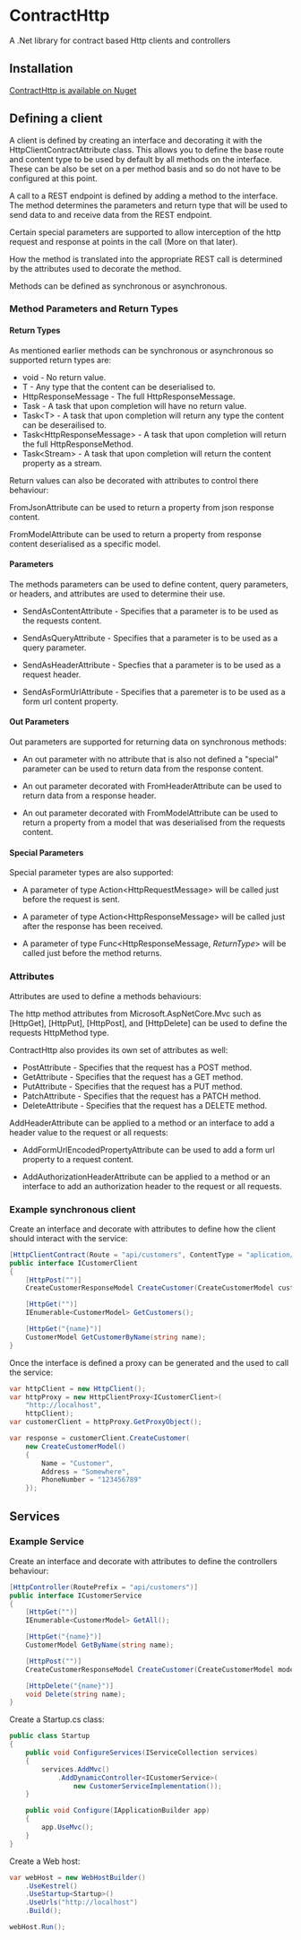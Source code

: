 # ContractHttp

A .Net library for contract based Http clients and controllers

## Installation

[ContractHttp is available on Nuget](https://www.nuget.org/packages/ContractHttp)

## Defining a client

A client is defined by creating an interface and decorating it with the HttpClientContractAttribute class. This allows you to define the base route and content type to be used by default by all methods on the interface. These can be also be set on a per method basis and so do not have to be configured at this point.

A call to a REST endpoint is defined by adding a method to the interface. The method determines the parameters and return type that will be used to send data to and receive data from the REST endpoint.

Certain special parameters are supported to allow interception of the http request and response at points in the call (More on that later).

How the method is translated into the appropriate REST call is determined by the attributes used to decorate the method.

Methods can be defined as synchronous or asynchronous.

### Method Parameters and Return Types

#### Return Types

As mentioned earlier methods can be synchronous or asynchronous so supported return types are:

* void - No return value.
* T - Any type that the content can be deserialised to.
* HttpResponseMessage - The full HttpResponseMessage.
* Task - A task that upon completion will have no return value.
* Task\<T> - A task that upon completion will return any type the content can be deserailised to.
* Task\<HttpResponseMessage> - A task that upon completion will return the full HttpResponseMethod.
* Task\<Stream> - A task that upon completion will return the content property as a stream.

Return values can also be decorated with attributes to control there behaviour:

FromJsonAttribute can be used to return a property from json response content.

FromModelAttribute can be used to return a property from response content deserialised as a specific model.

#### Parameters

The methods parameters can be used to define content, query parameters, or headers, and attributes are used to determine their use.

* SendAsContentAttribute - Specifies that a parameter is to be used as the requests content.

* SendAsQueryAttribute - Specifies that a parameter is to be used as a query parameter.

* SendAsHeaderAttribute - Specfies that a parameter is to be used as a request header.

* SendAsFormUrlAttribute - Specifies that a paremeter is to be used as a form url content property.

#### Out Parameters

Out parameters are supported for returning data on synchronous methods:

* An out parameter with no attribute that is also not defined a "special" parameter can be used to return data from the response content.

* An out parameter decorated with FromHeaderAttribute can be used to return data from a response header.

* An out parameter decorated with FromModelAttribute can be used to return a property from a model that was deserialised from the requests content.

#### Special Parameters

Special parameter types are also supported:

* A parameter of type Action\<HttpRequestMessage> will be called just before the request is sent.

* A parameter of type Action\<HttpResponseMessage> will be called just after the response has been received.

* A parameter of type Func\<HttpResponseMessage, *ReturnType*> will be called just before the method returns.

### Attributes

Attributes are used to define a methods behaviours:

The http method attributes from Microsoft.AspNetCore.Mvc such as [HttpGet], [HttpPut], [HttpPost], and [HttpDelete] can be used to define the requests HttpMethod type.

ContractHttp also provides its own set of attributes as well:

* PostAttribute - Specifies that the request has a POST method.
* GetAttribute - Specifies that the request has a GET method.
* PutAttribute - Specifies that the request has a PUT method.
* PatchAttribute - Specifies that the request has a PATCH method.
* DeleteAttribute - Specifies that the request has a DELETE method.

AddHeaderAttribute can be applied to a method or an interface to add a header value to the request or all requests:

* AddFormUrlEncodedPropertyAttribute can be used to add a form url property to a request content.

* AddAuthorizationHeaderAttribute can be applied to a method or an interface to add an authorization header to the request or all requests.

### Example synchronous client

Create an interface and decorate with attributes to define how the client should interact with the service:

```cs
[HttpClientContract(Route = "api/customers", ContentType = "aplication/json")]
public interface ICustomerClient
{
    [HttpPost("")]
    CreateCustomerResponseModel CreateCustomer(CreateCustomerModel customer);

    [HttpGet("")]
    IEnumerable<CustomerModel> GetCustomers();

    [HttpGet("{name}")]
    CustomerModel GetCustomerByName(string name);
}
```

Once the interface is defined a proxy can be generated and the used to call the service:

```cs
var httpClient = new HttpClient();
var httpProxy = new HttpClientProxy<ICustomerClient>(
    "http://localhost",
    httpClient);
var customerClient = httpProxy.GetProxyObject();

var response = customerClient.CreateCustomer(
    new CreateCustomerModel()
    {
        Name = "Customer",
        Address = "Somewhere",
        PhoneNumber = "123456789"
    });

```

## Services

### Example Service

Create an interface and decorate with attributes to define the controllers behaviour:

```cs
[HttpController(RoutePrefix = "api/customers")]
public interface ICustomerService
{
    [HttpGet("")]
    IEnumerable<CustomerModel> GetAll();

    [HttpGet("{name}")]
    CustomerModel GetByName(string name);

    [HttpPost("")]
    CreateCustomerResponseModel CreateCustomer(CreateCustomerModel model);

    [HttpDelete("{name}")]
    void Delete(string name);
}
```

Create a Startup.cs class:

```cs
public class Startup
{
    public void ConfigureServices(IServiceCollection services)
    {
        services.AddMvc()
            .AddDynamicController<ICustomerService>(
                new CustomerServiceImplementation());
    }

    public void Configure(IApplicationBuilder app)
    {
        app.UseMvc();
    }
}
```

Create a Web host:

```cs
var webHost = new WebHostBuilder()
    .UseKestrel()
    .UseStartup<Startup>()
    .UseUrls("http://localhost")
    .Build();

webHost.Run();
```
